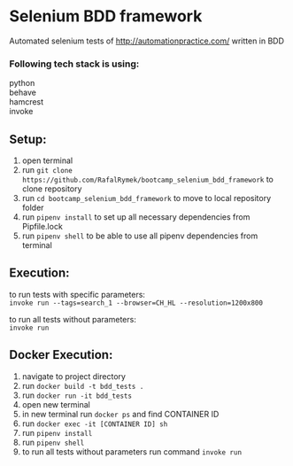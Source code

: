 # Selenium BDD framework

Automated selenium tests of http://automationpractice.com/ written in BDD

### Following tech stack is using:

python  
behave  
hamcrest  
invoke

## Setup:  
1. open terminal
2. run `git clone https://github.com/RafalRymek/bootcamp_selenium_bdd_framework` to clone repository 
3. run `cd bootcamp_selenium_bdd_framework` to move to local repository folder
4. run `pipenv install` to set up all necessary dependencies from Pipfile.lock
5. run `pipenv shell` to be able to use all pipenv dependencies from terminal

## Execution:

to run tests with specific parameters:  
`invoke run --tags=search_1 --browser=CH_HL --resolution=1200x800`

to run all tests without parameters:  
`invoke run`

## Docker Execution:
1. navigate to project directory
2. run `docker build -t bdd_tests .`
3. run `docker run -it bdd_tests`
4. open new terminal 
5. in new terminal run `docker ps` and find CONTAINER ID
6. run `docker exec -it [CONTAINER ID] sh`
7. run `pipenv install`
8. run `pipenv shell`
9. to run all tests without parameters run command `invoke run`

